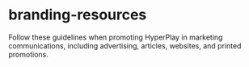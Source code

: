 # branding-resources
Follow these guidelines when promoting HyperPlay in marketing communications, including advertising, articles, websites, and printed promotions.
